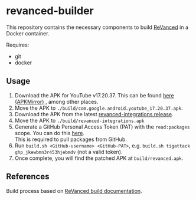# revanced-builder

This repository contains the necessary components to build [ReVanced](https://github.com/revanced) in a Docker container.

Requires:
* git
* docker

## Usage

1. Download the APK for YouTube v17.20.37. This can be found [here 
(APKMirror)](https://www.apkmirror.com/apk/google-inc/youtube/youtube-17-20-37-release/youtube-17-20-37-2-android-apk-download/) 
, among other places.
2. Move the APK to `./build/com.google.android.youtube_17.20.37.apk`.
3. Download the APK from the latest [revanced-integrations 
release](https://github.com/revanced/revanced-integrations/releases/latest).
4. Move the APK to `./build/revanced-integrations.apk`
5. Generate a GitHub Personal Access Token (PAT) with the `read:packages` scope. You can do this 
[here](https://github.com/settings/tokens/new?scopes=read:packages&description=Revanced).  
This is required to pull packages from GitHub.
6. Run `build.sh <GitHub-username> <GitHub-PAT>`, e.g. `build.sh tigattack ghp_jkewbmn3r453hjebmdv` (not a valid 
token).
7. Once complete, you will find the patched APK at `build/revanced.apk`.

## References

Build process based on [ReVanced build documentation](https://github.com/revanced/revanced-documentation/wiki).
